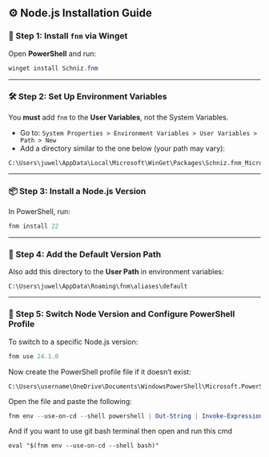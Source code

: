 ## ⚙️ Node.js Installation Guide

### 🧪 Step 1: Install `fnm` via Winget

Open **PowerShell** and run:

```powershell
winget install Schniz.fnm
````

---

### 🛠️ Step 2: Set Up Environment Variables

You **must** add `fnm` to the **User Variables**, not the System Variables.

* Go to:
  `System Properties > Environment Variables > User Variables > Path > New`
* Add a directory similar to the one below (your path may vary):

```plaintext
C:\Users\juwel\AppData\Local\Microsoft\WinGet\Packages\Schniz.fnm_Microsoft.Winget.Source_8wekyb3d8bbwe
```

---

### 📦 Step 3: Install a Node.js Version

In PowerShell, run:

```powershell
fnm install 22
```

---

### 🔁 Step 4: Add the Default Version Path

Also add this directory to the **User Path** in environment variables:

```plaintext
C:\Users\juwel\AppData\Roaming\fnm\aliases\default
```

---

### 🔄 Step 5: Switch Node Version and Configure PowerShell Profile

To switch to a specific Node.js version:

```powershell
fnm use 24.1.0
```

Now create the PowerShell profile file if it doesn’t exist:

```plaintext
C:\Users\username\OneDrive\Documents\WindowsPowerShell\Microsoft.PowerShell_profile.ps1
```

Open the file and paste the following:

```powershell
fnm env --use-on-cd --shell powershell | Out-String | Invoke-Expression
```

And if you want to use git bash terminal then open and run this cmd

```git bash cmd
eval "$(fnm env --use-on-cd --shell bash)"
```
